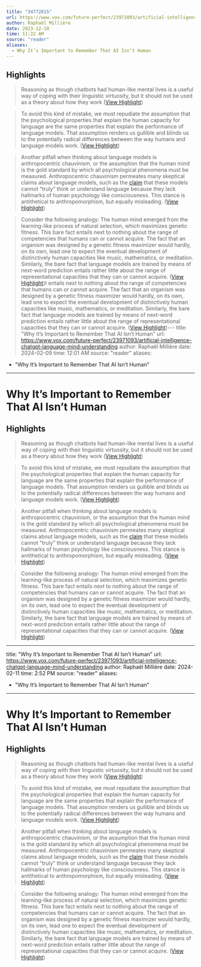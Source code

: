 ```yaml
---
title: "34772815"
url: https://www.vox.com/future-perfect/23971093/artificial-intelligence-chatgpt-language-mind-understanding
author: Raphaël Millière
date: 2023-12-10
time: 11:22 AM
source: "reader"
aliases:
  - Why It’s Important to Remember That AI Isn’t Human
---
```

## Highlights
> Reasoning as though chatbots had human-like mental lives is a useful way of coping with their linguistic virtuosity, but it should not be used as a theory about how they work ([View Highlight](https://read.readwise.io/read/01hgfqw7e0ps2nj2r8mn9nvz7w))

> To avoid this kind of mistake, we must repudiate the assumption that the psychological properties that explain the human capacity for language are the same properties that explain the performance of language models. That assumption renders us gullible and blinds us to the potentially radical differences between the way humans and language models work. ([View Highlight](https://read.readwise.io/read/01hgfqypzjssv3tw02s5zvtk08))

> Another pitfall when thinking about language models is anthropocentric chauvinism, or the assumption that the human mind is the gold standard by which all psychological phenomena must be measured. Anthropocentric chauvinism permeates many skeptical claims about language models, such as the [claim](https://theconversation.com/chatgpt-cant-think-consciousness-is-something-entirely-different-to-todays-ai-204823) that these models cannot “truly” think or understand language because they lack hallmarks of human psychology like consciousness. This stance is antithetical to anthropomorphism, but equally misleading. ([View Highlight](https://read.readwise.io/read/01hgfr0g8z0z5r2s2ysvnq5x9n))

> Consider the following analogy: The human mind emerged from the learning-like process of natural selection, which maximizes genetic fitness. This bare fact entails next to nothing about the range of competencies that humans can or cannot acquire. The fact that an organism was designed by a genetic fitness maximizer would hardly, on its own, lead one to expect the eventual development of distinctively human capacities like music, mathematics, or meditation. Similarly, the bare fact that language models are trained by means of next-word prediction entails rather little about the range of representational capacities that they can or cannot acquire. ([View Highlight](https://read.readwise.io/read/01hgfr7q9mx4qdeazqh1m9cqjm))t entails next to nothing about the range of competencies that humans can or cannot acquire. The fact that an organism was designed by a genetic fitness maximizer would hardly, on its own, lead one to expect the eventual development of distinctively human capacities like music, mathematics, or meditation. Similarly, the bare fact that language models are trained by means of next-word prediction entails rather little about the range of representational capacities that they can or cannot acquire. ([View Highlight](https://read.readwise.io/read/01hgfr7q9mx4qdeazqh1m9cqjm))---
title: "Why It’s Important to Remember That AI Isn’t Human"
url: https://www.vox.com/future-perfect/23971093/artificial-intelligence-chatgpt-language-mind-understanding
author: Raphaël Millière
date: 2024-02-09
time: 12:01 AM
source: "reader"
aliases:
  - "Why It’s Important to Remember That AI Isn’t Human"
---
# Why It’s Important to Remember That AI Isn’t Human

## Highlights
> Reasoning as though chatbots had human-like mental lives is a useful way of coping with their linguistic virtuosity, but it should not be used as a theory about how they work ([View Highlight](https://read.readwise.io/read/01hgfqw7e0ps2nj2r8mn9nvz7w))

> To avoid this kind of mistake, we must repudiate the assumption that the psychological properties that explain the human capacity for language are the same properties that explain the performance of language models. That assumption renders us gullible and blinds us to the potentially radical differences between the way humans and language models work. ([View Highlight](https://read.readwise.io/read/01hgfqypzjssv3tw02s5zvtk08))

> Another pitfall when thinking about language models is anthropocentric chauvinism, or the assumption that the human mind is the gold standard by which all psychological phenomena must be measured. Anthropocentric chauvinism permeates many skeptical claims about language models, such as the [claim](https://theconversation.com/chatgpt-cant-think-consciousness-is-something-entirely-different-to-todays-ai-204823) that these models cannot “truly” think or understand language because they lack hallmarks of human psychology like consciousness. This stance is antithetical to anthropomorphism, but equally misleading. ([View Highlight](https://read.readwise.io/read/01hgfr0g8z0z5r2s2ysvnq5x9n))

> Consider the following analogy: The human mind emerged from the learning-like process of natural selection, which maximizes genetic fitness. This bare fact entails next to nothing about the range of competencies that humans can or cannot acquire. The fact that an organism was designed by a genetic fitness maximizer would hardly, on its own, lead one to expect the eventual development of distinctively human capacities like music, mathematics, or meditation. Similarly, the bare fact that language models are trained by means of next-word prediction entails rather little about the range of representational capacities that they can or cannot acquire. ([View Highlight](https://read.readwise.io/read/01hgfr7q9mx4qdeazqh1m9cqjm))

---
title: "Why It’s Important to Remember That AI Isn’t Human"
url: https://www.vox.com/future-perfect/23971093/artificial-intelligence-chatgpt-language-mind-understanding
author: Raphaël Millière
date: 2024-02-11
time: 2:52 PM
source: "reader"
aliases:
  - "Why It’s Important to Remember That AI Isn’t Human"
---
# Why It’s Important to Remember That AI Isn’t Human

## Highlights
> Reasoning as though chatbots had human-like mental lives is a useful way of coping with their linguistic virtuosity, but it should not be used as a theory about how they work ([View Highlight](https://read.readwise.io/read/01hgfqw7e0ps2nj2r8mn9nvz7w))

> To avoid this kind of mistake, we must repudiate the assumption that the psychological properties that explain the human capacity for language are the same properties that explain the performance of language models. That assumption renders us gullible and blinds us to the potentially radical differences between the way humans and language models work. ([View Highlight](https://read.readwise.io/read/01hgfqypzjssv3tw02s5zvtk08))

> Another pitfall when thinking about language models is anthropocentric chauvinism, or the assumption that the human mind is the gold standard by which all psychological phenomena must be measured. Anthropocentric chauvinism permeates many skeptical claims about language models, such as the [claim](https://theconversation.com/chatgpt-cant-think-consciousness-is-something-entirely-different-to-todays-ai-204823) that these models cannot “truly” think or understand language because they lack hallmarks of human psychology like consciousness. This stance is antithetical to anthropomorphism, but equally misleading. ([View Highlight](https://read.readwise.io/read/01hgfr0g8z0z5r2s2ysvnq5x9n))

> Consider the following analogy: The human mind emerged from the learning-like process of natural selection, which maximizes genetic fitness. This bare fact entails next to nothing about the range of competencies that humans can or cannot acquire. The fact that an organism was designed by a genetic fitness maximizer would hardly, on its own, lead one to expect the eventual development of distinctively human capacities like music, mathematics, or meditation. Similarly, the bare fact that language models are trained by means of next-word prediction entails rather little about the range of representational capacities that they can or cannot acquire. ([View Highlight](https://read.readwise.io/read/01hgfr7q9mx4qdeazqh1m9cqjm))

